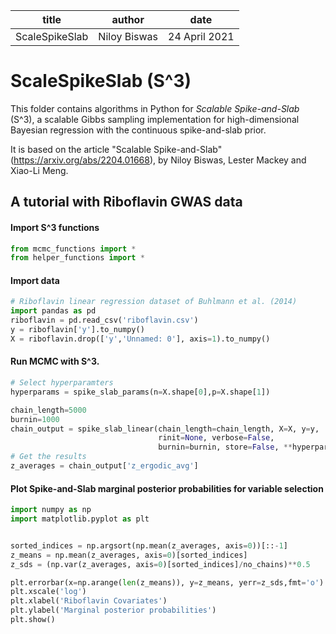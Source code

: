 | title       | author | date |
|-----------|--------|--------|
| ScaleSpikeSlab    | Niloy Biswas | 24 April 2021 |


# ScaleSpikeSlab (S^3)

This folder contains algorithms in Python for *Scalable Spike-and-Slab* (S^3),
a scalable Gibbs sampling implementation for high-dimensional Bayesian 
regression with the continuous spike-and-slab prior.

It is based on the article "Scalable Spike-and-Slab" (https://arxiv.org/abs/2204.01668), 
by Niloy Biswas, Lester Mackey and Xiao-Li Meng.

## A tutorial with Riboflavin GWAS data

#### Import S^3 functions
```python
from mcmc_functions import *
from helper_functions import *
```

#### Import data 

```python
# Riboflavin linear regression dataset of Buhlmann et al. (2014)
import pandas as pd
riboflavin = pd.read_csv('riboflavin.csv')
y = riboflavin['y'].to_numpy()
X = riboflavin.drop(['y','Unnamed: 0'], axis=1).to_numpy()

```

#### Run MCMC with S^3. 

```python
# Select hyperparamters
hyperparams = spike_slab_params(n=X.shape[0],p=X.shape[1])

chain_length=5000
burnin=1000
chain_output = spike_slab_linear(chain_length=chain_length, X=X, y=y, 
                                 rinit=None, verbose=False, 
                                 burnin=burnin, store=False, **hyperparams)
# Get the results
z_averages = chain_output['z_ergodic_avg']
```
#### Plot Spike-and-Slab marginal posterior probabilities for variable selection
```python
import numpy as np
import matplotlib.pyplot as plt


sorted_indices = np.argsort(np.mean(z_averages, axis=0))[::-1]
z_means = np.mean(z_averages, axis=0)[sorted_indices]
z_sds = (np.var(z_averages, axis=0)[sorted_indices]/no_chains)**0.5

plt.errorbar(x=np.arange(len(z_means)), y=z_means, yerr=z_sds,fmt='o')
plt.xscale('log')
plt.xlabel('Riboflavin Covariates')
plt.ylabel('Marginal posterior probabilities')
plt.show()
```
